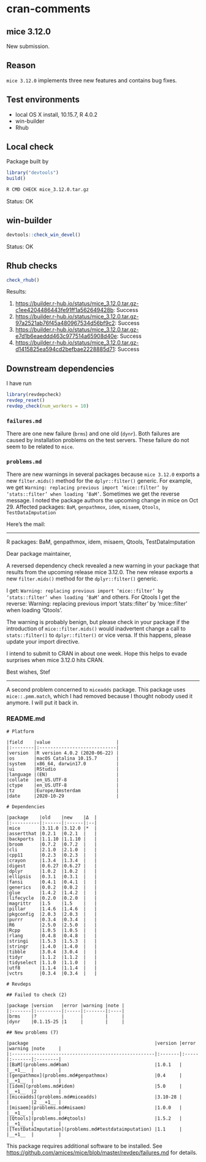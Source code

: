 cran-comments
================

## mice 3.12.0

New submission.

## Reason

`mice 3.12.0` implements three new features and contains bug fixes.

## Test environments

  - local OS X install, 10.15.7, R 4.0.2
  - win-builder
  - Rhub

## Local check

Package built by

``` r
library("devtools")
build()
```

``` bash
R CMD CHECK mice_3.12.0.tar.gz
```

Status: OK

## win-builder

``` r
devtools::check_win_devel()
```

Status: OK

## Rhub checks

``` r
check_rhub()
```

Results:

1.  <https://builder.r-hub.io/status/mice_3.12.0.tar.gz-c1ee4204486443fe91ff1a562649428b>:
    Success
2.  <https://builder.r-hub.io/status/mice_3.12.0.tar.gz-97a2521ab76f45a480967534d56bf9c2>:
    Success
3.  <https://builder.r-hub.io/status/mice_3.12.0.tar.gz-e7d1b6eaeddd463c977514a65908d40e>:
    Success
4.  <https://builder.r-hub.io/status/mice_3.12.0.tar.gz-d1415825ea594cd2befbae2228885d71>:
    Success

## Downstream dependencies

I have run

``` r
library(revdepcheck)
revdep_reset()
revdep_check(num_workers = 10)
```

### `failures.md`

There are one new failure (`brms`) and one old (`dynr`). Both failures
are caused by installation problems on the test servers. These failure
do not seem to be related to `mice`.

### `problems.md`

There are new warnings in several packages because `mice 3.12.0` exports
a new `filter.mids()` method for the `dplyr::filter()` generic. For
example, we get `Warning: replacing previous import ‘mice::filter’ by
‘stats::filter’ when loading ‘BaM’`. Sometimes we get the reverse
message. I noted the package authors the upcoming change in mice on Oct
29. Affected packages: `BaM`, `genpathmox`, `idem`, `misaem`, `Qtools`,
`TestDataImputation`

Here’s the mail:

-----

R packages: BaM, genpathmox, idem, misaem, Qtools, TestDataImputation

Dear package maintainer,

A reversed dependency check revealed a new warning in your package that
results from the upcoming release mice 3.12.0. The new release exports a
new `filter.mids()` method for the `dplyr::filter()` generic.

I get: `Warning: replacing previous import ‘mice::filter’ by
‘stats::filter’ when loading ‘BaM’` and others. For Qtools I get the
reverse: Warning: replacing previous import ‘stats::filter’ by
‘mice::filter’ when loading ‘Qtools’.

The warning is probably benign, but please check in your package if the
introduction of `mice::filter.mids()` would inadvertent change a call to
`stats::filter()` to `dplyr::filter()` or vice versa. If this happens,
please update your import directive.

I intend to submit to CRAN in about one week. Hope this helps to evade
surprises when mice 3.12.0 hits CRAN.

Best wishes, Stef

-----

A second problem concerned to `miceadds` package. This package uses
`mice::.pmm.match`, which I had removed because I thought nobody used it
anymore. I will put it back in.

### README.md

    # Platform
    
    |field    |value                        |
    |:--------|:----------------------------|
    |version  |R version 4.0.2 (2020-06-22) |
    |os       |macOS Catalina 10.15.7       |
    |system   |x86_64, darwin17.0           |
    |ui       |RStudio                      |
    |language |(EN)                         |
    |collate  |en_US.UTF-8                  |
    |ctype    |en_US.UTF-8                  |
    |tz       |Europe/Amsterdam             |
    |date     |2020-10-29                   |
    
    # Dependencies
    
    |package    |old    |new    |Δ  |
    |:----------|:------|:------|:--|
    |mice       |3.11.0 |3.12.0 |*  |
    |assertthat |0.2.1  |0.2.1  |   |
    |backports  |1.1.10 |1.1.10 |   |
    |broom      |0.7.2  |0.7.2  |   |
    |cli        |2.1.0  |2.1.0  |   |
    |cpp11      |0.2.3  |0.2.3  |   |
    |crayon     |1.3.4  |1.3.4  |   |
    |digest     |0.6.27 |0.6.27 |   |
    |dplyr      |1.0.2  |1.0.2  |   |
    |ellipsis   |0.3.1  |0.3.1  |   |
    |fansi      |0.4.1  |0.4.1  |   |
    |generics   |0.0.2  |0.0.2  |   |
    |glue       |1.4.2  |1.4.2  |   |
    |lifecycle  |0.2.0  |0.2.0  |   |
    |magrittr   |1.5    |1.5    |   |
    |pillar     |1.4.6  |1.4.6  |   |
    |pkgconfig  |2.0.3  |2.0.3  |   |
    |purrr      |0.3.4  |0.3.4  |   |
    |R6         |2.5.0  |2.5.0  |   |
    |Rcpp       |1.0.5  |1.0.5  |   |
    |rlang      |0.4.8  |0.4.8  |   |
    |stringi    |1.5.3  |1.5.3  |   |
    |stringr    |1.4.0  |1.4.0  |   |
    |tibble     |3.0.4  |3.0.4  |   |
    |tidyr      |1.1.2  |1.1.2  |   |
    |tidyselect |1.1.0  |1.1.0  |   |
    |utf8       |1.1.4  |1.1.4  |   |
    |vctrs      |0.3.4  |0.3.4  |   |
    
    # Revdeps
    
    ## Failed to check (2)
    
    |package |version   |error |warning |note |
    |:-------|:---------|:-----|:-------|:----|
    |brms    |?         |      |        |     |
    |dynr    |0.1.15-25 |1     |        |     |
    
    ## New problems (7)
    
    |package                                              |version |error |warning |note     |
    |:----------------------------------------------------|:-------|:-----|:-------|:--------|
    |[BaM](problems.md#bam)                               |1.0.1   |      |__+1__  |         |
    |[genpathmox](problems.md#genpathmox)                 |0.4     |      |__+1__  |         |
    |[idem](problems.md#idem)                             |5.0     |      |__+1__  |2        |
    |[miceadds](problems.md#miceadds)                     |3.10-28 |      |        |2 __+1__ |
    |[misaem](problems.md#misaem)                         |1.0.0   |      |__+1__  |         |
    |[Qtools](problems.md#qtools)                         |1.5.2   |      |__+1__  |         |
    |[TestDataImputation](problems.md#testdataimputation) |1.1     |      |__+1__  |         |

This package requires additional software to be installed. See
<https://github.com/amices/mice/blob/master/revdep/failures.md> for
details.
